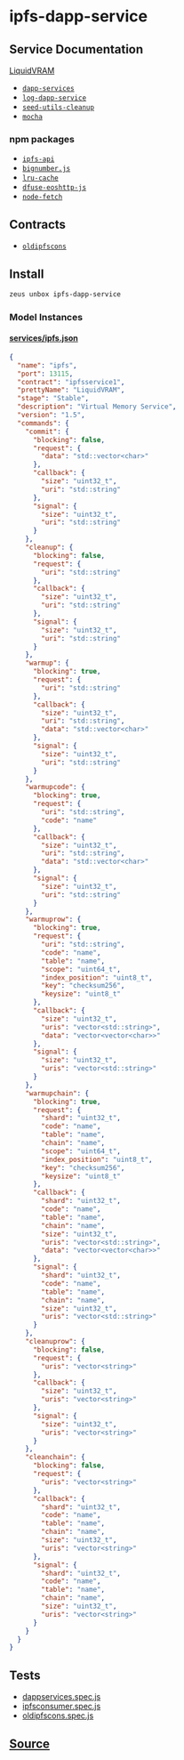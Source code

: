 
ipfs-dapp-service
====================






## Service Documentation
[LiquidVRAM](../../services/ipfs-service.md)


* [`dapp-services`](dapp-services.md)
* [`log-dapp-service`](log-dapp-service.md)
* [`seed-utils-cleanup`](seed-utils-cleanup.md)
* [`mocha`](mocha.md)
### npm packages
* [`ipfs-api`](http://npmjs.com/package/ipfs-api)
* [`bignumber.js`](http://npmjs.com/package/bignumber.js)
* [`lru-cache`](http://npmjs.com/package/lru-cache)
* [`dfuse-eoshttp-js`](http://npmjs.com/package/dfuse-eoshttp-js)
* [`node-fetch`](http://npmjs.com/package/node-fetch)

## Contracts

* [`oldipfscons`](https://github.com/liquidapps-io/zeus-sdk/tree/master/boxes/groups/services/ipfs-dapp-service/contracts/eos/oldipfscons)
## Install
```bash
zeus unbox ipfs-dapp-service
```










### Model Instances
#### [services/ipfs.json](https://github.com/liquidapps-io/zeus-sdk/tree/master/boxes/groups/services/ipfs-dapp-service/models/dapp-services/ipfs.json)
```json
{
  "name": "ipfs",
  "port": 13115,
  "contract": "ipfsservice1",
  "prettyName": "LiquidVRAM",
  "stage": "Stable",
  "description": "Virtual Memory Service",
  "version": "1.5",
  "commands": {
    "commit": {
      "blocking": false,
      "request": {
        "data": "std::vector<char>"
      },
      "callback": {
        "size": "uint32_t",
        "uri": "std::string"
      },
      "signal": {
        "size": "uint32_t",
        "uri": "std::string"
      }
    },
    "cleanup": {
      "blocking": false,
      "request": {
        "uri": "std::string"
      },
      "callback": {
        "size": "uint32_t",
        "uri": "std::string"
      },
      "signal": {
        "size": "uint32_t",
        "uri": "std::string"
      }
    },
    "warmup": {
      "blocking": true,
      "request": {
        "uri": "std::string"
      },
      "callback": {
        "size": "uint32_t",
        "uri": "std::string",
        "data": "std::vector<char>"
      },
      "signal": {
        "size": "uint32_t",
        "uri": "std::string"
      }
    },
    "warmupcode": {
      "blocking": true,
      "request": {
        "uri": "std::string",
        "code": "name"
      },
      "callback": {
        "size": "uint32_t",
        "uri": "std::string",
        "data": "std::vector<char>"
      },
      "signal": {
        "size": "uint32_t",
        "uri": "std::string"
      }
    },
    "warmuprow": {
      "blocking": true,
      "request": {
        "uri": "std::string",
        "code": "name",
        "table": "name",
        "scope": "uint64_t",
        "index_position": "uint8_t",
        "key": "checksum256",
        "keysize": "uint8_t"
      },
      "callback": {
        "size": "uint32_t",
        "uris": "vector<std::string>",
        "data": "vector<vector<char>>"
      },
      "signal": {
        "size": "uint32_t",
        "uris": "vector<std::string>"
      }
    },
    "warmupchain": {
      "blocking": true,
      "request": {
        "shard": "uint32_t",
        "code": "name",
        "table": "name",
        "chain": "name",
        "scope": "uint64_t",
        "index_position": "uint8_t",
        "key": "checksum256",
        "keysize": "uint8_t"
      },
      "callback": {
        "shard": "uint32_t",
        "code": "name",
        "table": "name",
        "chain": "name",
        "size": "uint32_t",
        "uris": "vector<std::string>",
        "data": "vector<vector<char>>"
      },
      "signal": {
        "shard": "uint32_t",
        "code": "name",
        "table": "name",
        "chain": "name",
        "size": "uint32_t",
        "uris": "vector<std::string>"
      }
    },
    "cleanuprow": {
      "blocking": false,
      "request": {
        "uris": "vector<string>"
      },
      "callback": {
        "size": "uint32_t",
        "uris": "vector<string>"
      },
      "signal": {
        "size": "uint32_t",
        "uris": "vector<string>"
      }
    },
    "cleanchain": {
      "blocking": false,
      "request": {
        "uris": "vector<string>"
      },
      "callback": {
        "shard": "uint32_t",
        "code": "name",
        "table": "name",
        "chain": "name",
        "size": "uint32_t",
        "uris": "vector<string>"
      },
      "signal": {
        "shard": "uint32_t",
        "code": "name",
        "table": "name",
        "chain": "name",
        "size": "uint32_t",
        "uris": "vector<string>"
      }
    }
  }
}
```
## Tests 
* [dappservices.spec.js](https://github.com/liquidapps-io/zeus-sdk/tree/master/boxes/groups/services/ipfs-dapp-service/test/dappservices.spec.js)
* [ipfsconsumer.spec.js](https://github.com/liquidapps-io/zeus-sdk/tree/master/boxes/groups/services/ipfs-dapp-service/test/ipfsconsumer.spec.js)
* [oldipfscons.spec.js](https://github.com/liquidapps-io/zeus-sdk/tree/master/boxes/groups/services/ipfs-dapp-service/test/oldipfscons.spec.js)
## [Source](https://github.com/liquidapps-io/zeus-sdk/tree/master/boxes/groups/services/ipfs-dapp-service)